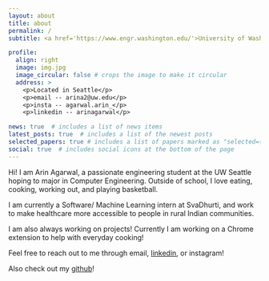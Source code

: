 ```yaml
---
layout: about
title: about
permalink: /
subtitle: <a href='https://www.engr.washington.edu/'>University of Washington</a>

profile:
  align: right
  image: img.jpg
  image_circular: false # crops the image to make it circular
  address: >
    <p>Located in Seattle</p>
    <p>email -- arina2@uw.edu</p>
    <p>insta -- agarwal.arin_</p>
    <p>linkedin -- arinagarwal</p>

news: true  # includes a list of news items
latest_posts: true  # includes a list of the newest posts
selected_papers: true # includes a list of papers marked as "selected={true}"
social: true  # includes social icons at the bottom of the page
---
```


Hi! I am Arin Agarwal, a passionate engineering student at the UW Seattle hoping to major in Computer Engineering. Outside of school, I love eating, cooking, working out, and playing basketball.

I am currently a Software/ Machine Learning intern at SvaDhurti, and work to make healthcare more accessible to people in rural Indian communities.

I am also always working on projects! Currently I am working on a Chrome extension to help with everyday cooking!

Feel free to reach out to me through email, <a href='https://www.linkedin.com/in/arinagarwal/'>linkedin</a>, or instagram!

Also check out my <a href='https://github.com/arinagarwal'>github</a>!